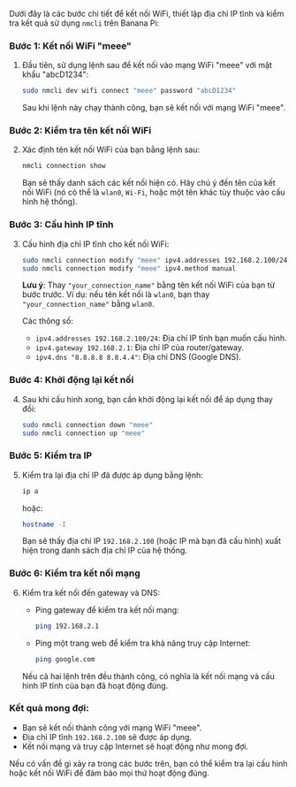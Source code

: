 Dưới đây là các bước chi tiết để kết nối WiFi, thiết lập địa chỉ IP tĩnh và kiểm tra kết quả sử dụng `nmcli` trên Banana Pi:

### **Bước 1: Kết nối WiFi "meee"**
1. Đầu tiên, sử dụng lệnh sau để kết nối vào mạng WiFi "meee" với mật khẩu "abcD1234":
   ```bash
   sudo nmcli dev wifi connect "meee" password "abcD1234"
   ```

   Sau khi lệnh này chạy thành công, bạn sẽ kết nối với mạng WiFi "meee".

### **Bước 2: Kiểm tra tên kết nối WiFi**
2. Xác định tên kết nối WiFi của bạn bằng lệnh sau:
   ```bash
   nmcli connection show
   ```
   Bạn sẽ thấy danh sách các kết nối hiện có. Hãy chú ý đến tên của kết nối WiFi (nó có thể là `wlan0`, `Wi-Fi`, hoặc một tên khác tùy thuộc vào cấu hình hệ thống).

### **Bước 3: Cấu hình IP tĩnh**
3. Cấu hình địa chỉ IP tĩnh cho kết nối WiFi:
   ```bash
   sudo nmcli connection modify "meee" ipv4.addresses 192.168.2.100/24 ipv4.gateway 192.168.2.1 ipv4.dns "8.8.8.8 8.8.4.4"
   sudo nmcli connection modify "meee" ipv4.method manual
   ```
   **Lưu ý**: Thay `"your_connection_name"` bằng tên kết nối WiFi của bạn từ bước trước. Ví dụ: nếu tên kết nối là `wlan0`, bạn thay `"your_connection_name"` bằng `wlan0`.

   Các thông số:
   - `ipv4.addresses 192.168.2.100/24`: Địa chỉ IP tĩnh bạn muốn cấu hình.
   - `ipv4.gateway 192.168.2.1`: Địa chỉ IP của router/gateway.
   - `ipv4.dns "8.8.8.8 8.8.4.4"`: Địa chỉ DNS (Google DNS).

### **Bước 4: Khởi động lại kết nối**
4. Sau khi cấu hình xong, bạn cần khởi động lại kết nối để áp dụng thay đổi:
   ```bash
   sudo nmcli connection down "meee"
   sudo nmcli connection up "meee"
   ```

### **Bước 5: Kiểm tra IP**
5. Kiểm tra lại địa chỉ IP đã được áp dụng bằng lệnh:
   ```bash
   ip a
   ```
   hoặc:
   ```bash
   hostname -I
   ```
   Bạn sẽ thấy địa chỉ IP `192.168.2.100` (hoặc IP mà bạn đã cấu hình) xuất hiện trong danh sách địa chỉ IP của hệ thống.

### **Bước 6: Kiểm tra kết nối mạng**
6. Kiểm tra kết nối đến gateway và DNS:
   - Ping gateway để kiểm tra kết nối mạng:
     ```bash
     ping 192.168.2.1
     ```
   - Ping một trang web để kiểm tra khả năng truy cập Internet:
     ```bash
     ping google.com
     ```

   Nếu cả hai lệnh trên đều thành công, có nghĩa là kết nối mạng và cấu hình IP tĩnh của bạn đã hoạt động đúng.

### **Kết quả mong đợi:**
- Bạn sẽ kết nối thành công với mạng WiFi "meee".
- Địa chỉ IP tĩnh `192.168.2.100` sẽ được áp dụng.
- Kết nối mạng và truy cập Internet sẽ hoạt động như mong đợi.

Nếu có vấn đề gì xảy ra trong các bước trên, bạn có thể kiểm tra lại cấu hình hoặc kết nối WiFi để đảm bảo mọi thứ hoạt động đúng.